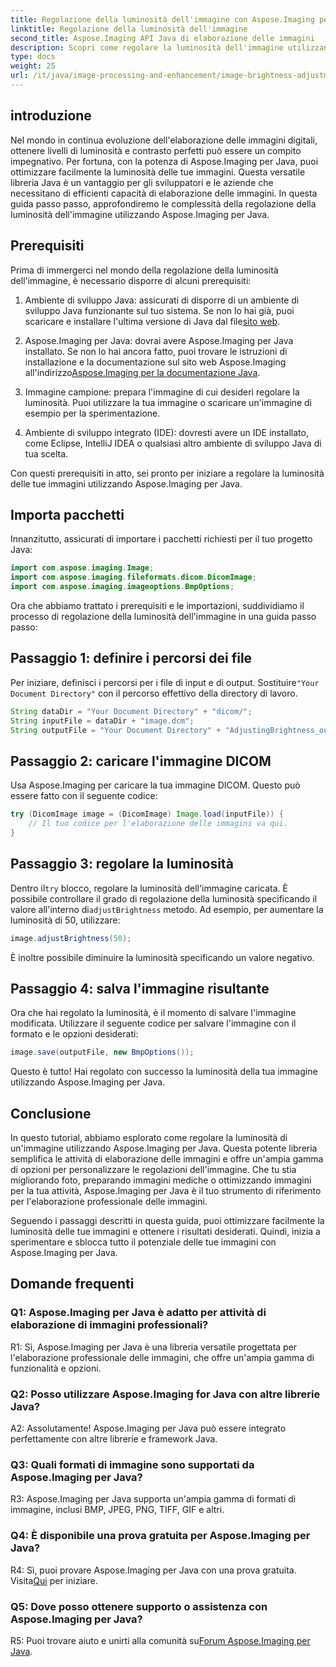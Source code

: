```yaml
---
title: Regolazione della luminosità dell'immagine con Aspose.Imaging per Java
linktitle: Regolazione della luminosità dell'immagine
second_title: Aspose.Imaging API Java di elaborazione delle immagini
description: Scopri come regolare la luminosità dell'immagine utilizzando Aspose.Imaging per Java. Migliora le tue immagini senza sforzo con questa guida completa.
type: docs
weight: 25
url: /it/java/image-processing-and-enhancement/image-brightness-adjustment/
---
```

## introduzione

Nel mondo in continua evoluzione dell'elaborazione delle immagini digitali, ottenere livelli di luminosità e contrasto perfetti può essere un compito impegnativo. Per fortuna, con la potenza di Aspose.Imaging per Java, puoi ottimizzare facilmente la luminosità delle tue immagini. Questa versatile libreria Java è un vantaggio per gli sviluppatori e le aziende che necessitano di efficienti capacità di elaborazione delle immagini. In questa guida passo passo, approfondiremo le complessità della regolazione della luminosità dell'immagine utilizzando Aspose.Imaging per Java.

## Prerequisiti

Prima di immergerci nel mondo della regolazione della luminosità dell'immagine, è necessario disporre di alcuni prerequisiti:

1.  Ambiente di sviluppo Java: assicurati di disporre di un ambiente di sviluppo Java funzionante sul tuo sistema. Se non lo hai già, puoi scaricare e installare l'ultima versione di Java dal file[sito web](https://www.oracle.com/java/technologies/javase-downloads).

2. Aspose.Imaging per Java: dovrai avere Aspose.Imaging per Java installato. Se non lo hai ancora fatto, puoi trovare le istruzioni di installazione e la documentazione sul sito web Aspose.Imaging all'indirizzo[Aspose.Imaging per la documentazione Java](https://reference.aspose.com/imaging/java/).

3. Immagine campione: prepara l'immagine di cui desideri regolare la luminosità. Puoi utilizzare la tua immagine o scaricare un'immagine di esempio per la sperimentazione.

4. Ambiente di sviluppo integrato (IDE): dovresti avere un IDE installato, come Eclipse, IntelliJ IDEA o qualsiasi altro ambiente di sviluppo Java di tua scelta.

Con questi prerequisiti in atto, sei pronto per iniziare a regolare la luminosità delle tue immagini utilizzando Aspose.Imaging per Java.

## Importa pacchetti

Innanzitutto, assicurati di importare i pacchetti richiesti per il tuo progetto Java:

```java
import com.aspose.imaging.Image;
import com.aspose.imaging.fileformats.dicom.DicomImage;
import com.aspose.imaging.imageoptions.BmpOptions;
```

Ora che abbiamo trattato i prerequisiti e le importazioni, suddividiamo il processo di regolazione della luminosità dell'immagine in una guida passo passo:

## Passaggio 1: definire i percorsi dei file

Per iniziare, definisci i percorsi per i file di input e di output. Sostituire`"Your Document Directory"` con il percorso effettivo della directory di lavoro.

```java
String dataDir = "Your Document Directory" + "dicom/";
String inputFile = dataDir + "image.dcm";
String outputFile = "Your Document Directory" + "AdjustingBrightness_out.bmp";
```

## Passaggio 2: caricare l'immagine DICOM

Usa Aspose.Imaging per caricare la tua immagine DICOM. Questo può essere fatto con il seguente codice:

```java
try (DicomImage image = (DicomImage) Image.load(inputFile)) {
    // Il tuo codice per l'elaborazione delle immagini va qui.
}
```

## Passaggio 3: regolare la luminosità

 Dentro il`try` blocco, regolare la luminosità dell'immagine caricata. È possibile controllare il grado di regolazione della luminosità specificando il valore all'interno di`adjustBrightness` metodo. Ad esempio, per aumentare la luminosità di 50, utilizzare:

```java
image.adjustBrightness(50);
```

È inoltre possibile diminuire la luminosità specificando un valore negativo.

## Passaggio 4: salva l'immagine risultante

Ora che hai regolato la luminosità, è il momento di salvare l'immagine modificata. Utilizzare il seguente codice per salvare l'immagine con il formato e le opzioni desiderati:

```java
image.save(outputFile, new BmpOptions());
```

Questo è tutto! Hai regolato con successo la luminosità della tua immagine utilizzando Aspose.Imaging per Java.

## Conclusione

In questo tutorial, abbiamo esplorato come regolare la luminosità di un'immagine utilizzando Aspose.Imaging per Java. Questa potente libreria semplifica le attività di elaborazione delle immagini e offre un'ampia gamma di opzioni per personalizzare le regolazioni dell'immagine. Che tu stia migliorando foto, preparando immagini mediche o ottimizzando immagini per la tua attività, Aspose.Imaging per Java è il tuo strumento di riferimento per l'elaborazione professionale delle immagini.

Seguendo i passaggi descritti in questa guida, puoi ottimizzare facilmente la luminosità delle tue immagini e ottenere i risultati desiderati. Quindi, inizia a sperimentare e sblocca tutto il potenziale delle tue immagini con Aspose.Imaging per Java.

## Domande frequenti

### Q1: Aspose.Imaging per Java è adatto per attività di elaborazione di immagini professionali?

R1: Sì, Aspose.Imaging per Java è una libreria versatile progettata per l'elaborazione professionale delle immagini, che offre un'ampia gamma di funzionalità e opzioni.

### Q2: Posso utilizzare Aspose.Imaging for Java con altre librerie Java?

A2: Assolutamente! Aspose.Imaging per Java può essere integrato perfettamente con altre librerie e framework Java.

### Q3: Quali formati di immagine sono supportati da Aspose.Imaging per Java?

R3: Aspose.Imaging per Java supporta un'ampia gamma di formati di immagine, inclusi BMP, JPEG, PNG, TIFF, GIF e altri.

### Q4: È disponibile una prova gratuita per Aspose.Imaging per Java?

 R4: Sì, puoi provare Aspose.Imaging per Java con una prova gratuita. Visita[Qui](https://releases.aspose.com/) per iniziare.

### Q5: Dove posso ottenere supporto o assistenza con Aspose.Imaging per Java?

 R5: Puoi trovare aiuto e unirti alla comunità su[Forum Aspose.Imaging per Java](https://forum.aspose.com/).